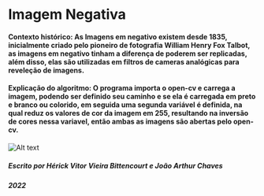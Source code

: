 # Imagem Negativa
#### Contexto histórico: As Imagens em negativo existem desde 1835, inicialmente criado pelo pioneiro de fotografia William Henry Fox Talbot, as imagens em negativo tinham a diferença de poderem ser replicadas, além disso, elas são utilizadas em filtros de cameras analógicas para reveleção de imagens.
#### Explicação do algoritmo: O programa importa o open-cv e carrega a imagem, podendo ser definido seu caminho e se ela é carregada em preto e branco ou colorido, em seguida uma segunda variável é definida, na qual reduz os valores de cor da imagem em 255, resultando na inversão de cores nessa variavel, então ambas as imagens são abertas pelo open-cv.

![Alt text](Imagem-Negativa/main/data/Exemplo_README.png?raw=true "Title")

##### Escrito por Hérick Vitor Vieira Bittencourt e João Arthur Chaves
##### 2022
